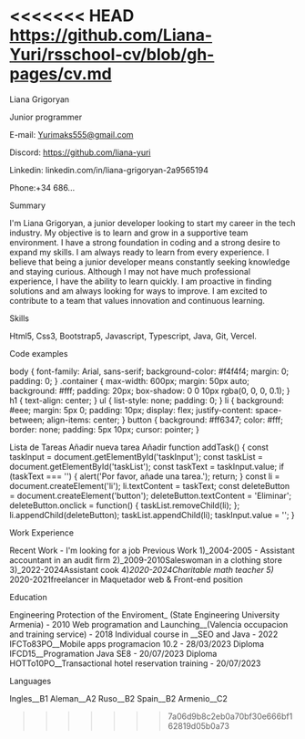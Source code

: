 <<<<<<< HEAD
https://github.com/Liana-Yuri/rsschool-cv/blob/gh-pages/cv.md
=======

Liana Grigoryan

Junior programmer

E-mail: Yurimaks555@gmail.com


Discord: https://github.com/liana-yuri


Linkedin: linkedin.com/in/liana-grigoryan-2a9565194


Phone:+34 686...




Summary

  I'm Liana Grigoryan, a junior developer looking to start my career in the tech industry. My objective is to learn and grow in a supportive team environment. I have a strong foundation in coding and a strong desire to expand my skills. I am always ready to learn from every experience. I believe that being a junior developer means constantly seeking knowledge and staying curious. Although I may not have much professional experience, I have the ability to learn quickly. I am proactive in finding solutions and am always looking for ways to improve. I am excited to contribute to a team that values ​​innovation and continuous learning.


Skills

Html5, Css3, Bootstrap5, Javascript, Typescript, Java, Git, Vercel.

Code examples

body { font-family: Arial, sans-serif; background-color: #f4f4f4; margin: 0; padding: 0; } .container { max-width: 600px; margin: 50px auto; background: #fff; padding: 20px; box-shadow: 0 0 10px rgba(0, 0, 0, 0.1); } h1 { text-align: center; } ul { list-style: none; padding: 0; } li { background: #eee; margin: 5px 0; padding: 10px; display: flex; justify-content: space-between; align-items: center; } button { background: #ff6347; color: #fff; border: none; padding: 5px 10px; cursor: pointer; }

Lista de Tareas
Añadir nueva tarea
 Añadir
function addTask() { const taskInput = document.getElementById('taskInput'); const taskList = document.getElementById('taskList'); const taskText = taskInput.value; if (taskText === '') { alert('Por favor, añade una tarea.'); return; } const li = document.createElement('li'); li.textContent = taskText; const deleteButton = document.createElement('button'); deleteButton.textContent = 'Eliminar'; deleteButton.onclick = function() { taskList.removeChild(li); }; li.appendChild(deleteButton); taskList.appendChild(li); taskInput.value = ''; }

Work Experience

Recent Work -
I'm looking for a job
Previous Work
1)_2004-2005 - Assistant accountant in an audit firm
2)_2009-2010Saleswoman in a clothing store
3)_2022-2024Assistant cook
4)_2020-2024Charitable math teacher
5)_ 2020-2021freelancer in Maquetador web & Front-end position

Education

Engineering Protection of the Enviroment_ (State Engineering University Armenia) - 2010
Web programation and Launching__(Valencia occupacion and training service) - 2018
Individual course in __SEO and Java - 2022
IFCTo83PO__Mobile apps programacion 10.2 - 28/03/2023
Diploma IFCD15__Programation Java SE8 - 20/07/2023
Diploma HOTTo10PO__Transactional hotel reservation training - 20/07/2023

Languages

Ingles__B1
Aleman__A2
Ruso__B2
Spain__B2
Armenio__C2
>>>>>>> 7a06d9b8c2eb0a70bf30e666bf162819d05b0a73
